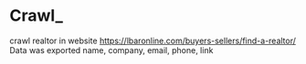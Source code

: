 # Crawl_
crawl realtor in website https://lbaronline.com/buyers-sellers/find-a-realtor/
Data was exported name, company, email, phone, link
